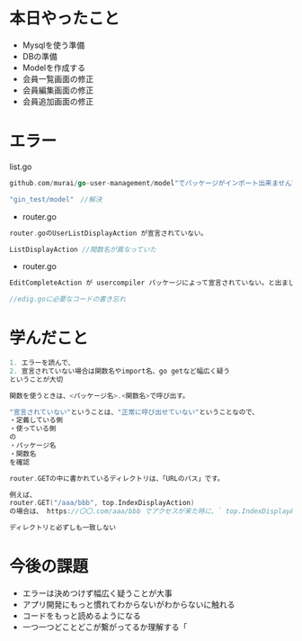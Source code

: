 # 本日やったこと
- Mysqlを使う準備
- DBの準備
- Modelを作成する
- 会員一覧画面の修正
- 会員編集画面の修正
- 会員追加画面の修正

# エラー
list.go
```go
github.com/murai/go-user-management/model"でパッケージがインポート出来ませんでしたのエラー
```

```go
"gin_test/model"　//解決
```

- router.go

```go
router.goのUserListDisplayAction が宣言されていない。
```

```go
ListDisplayAction //関数名が異なっていた
```

- router.go
```go
EditCompleteAction が usercompiler パッケージによって宣言されていない。と出ました。とエラー

//edig.goに必要なコードの書き忘れ
```

# 学んだこと
```go
1. エラーを読んで、
2. 宣言されていない場合は関数名やimport名、go getなど幅広く疑う
ということが大切
```
```go
関数を使うときは、<パッケージ名>.<関数名>で呼び出す。

"宣言されていない"ということは、"正常に呼び出せていない"ということなので、
・定義している側
・使っている側
の
・パッケージ名
・関数名
を確認
```

```go
router.GETの中に書かれているディレクトリは、「URLのパス」です。

例えば、
router.GET("/aaa/bbb", top.IndexDisplayAction)
の場合は、 https://〇〇.com/aaa/bbb でアクセスが来た時に、` top.IndexDisplayAction`関数を呼び出す。という処理。

ディレクトリと必ずしも一致しない
```

# 今後の課題
- エラーは決めつけず幅広く疑うことが大事
- アプリ開発にもっと慣れてわからないがわからないに触れる
- コードをもっと読めるようになる
- 一つ一つどことどこが繋がってるか理解する「

